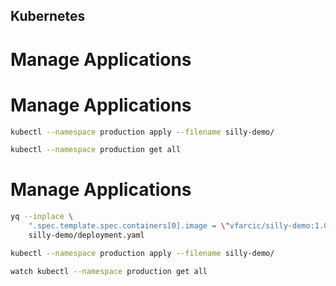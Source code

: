 <!-- .slide: data-background-image="../img/products/kubernetes.png" data-background-opacity="0.2" data-background-size="contain" -->
## Kubernetes

# Manage Applications


# Manage Applications

```bash
kubectl --namespace production apply --filename silly-demo/

kubectl --namespace production get all
```


<!-- .slide: data-background="img/what/apps.png" data-background-size="contain" -->


# Manage Applications

```bash
yq --inplace \
    ".spec.template.spec.containers[0].image = \"vfarcic/silly-demo:1.0.7\"" \
    silly-demo/deployment.yaml

kubectl --namespace production apply --filename silly-demo/

watch kubectl --namespace production get all
```


<!-- .slide: data-background="img/what/apps-update-01.png" data-background-size="contain" -->


<!-- .slide: data-background="img/what/apps-update-02.png" data-background-size="contain" -->


<!-- .slide: data-background="img/what/apps-update-03.png" data-background-size="contain" -->
